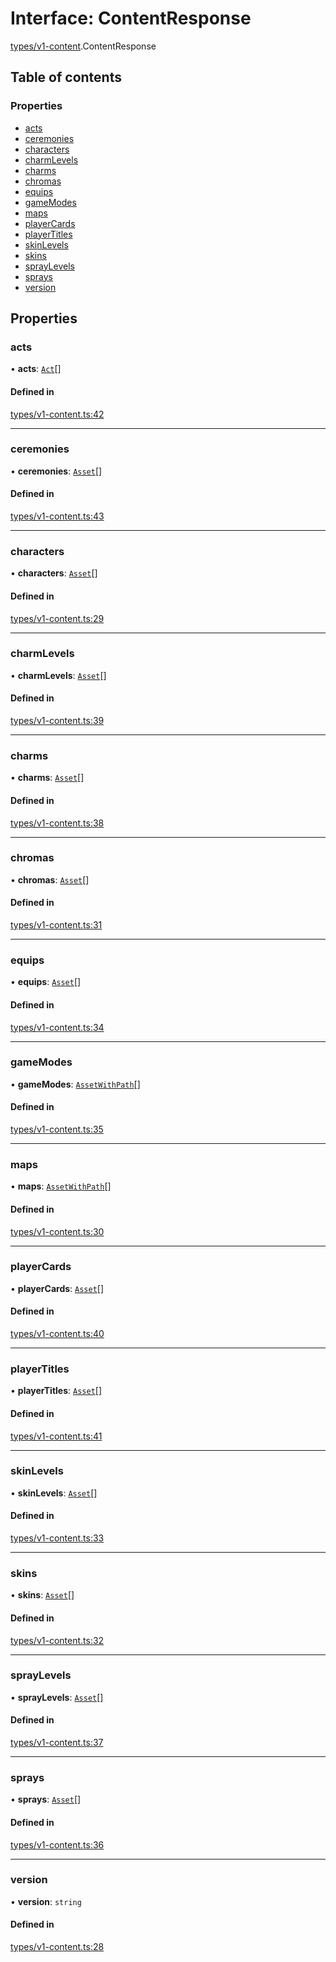 # Interface: ContentResponse

[types/v1-content](../modules/types_v1_content.md).ContentResponse

## Table of contents

### Properties

- [acts](types_v1_content.ContentResponse.md#acts)
- [ceremonies](types_v1_content.ContentResponse.md#ceremonies)
- [characters](types_v1_content.ContentResponse.md#characters)
- [charmLevels](types_v1_content.ContentResponse.md#charmlevels)
- [charms](types_v1_content.ContentResponse.md#charms)
- [chromas](types_v1_content.ContentResponse.md#chromas)
- [equips](types_v1_content.ContentResponse.md#equips)
- [gameModes](types_v1_content.ContentResponse.md#gamemodes)
- [maps](types_v1_content.ContentResponse.md#maps)
- [playerCards](types_v1_content.ContentResponse.md#playercards)
- [playerTitles](types_v1_content.ContentResponse.md#playertitles)
- [skinLevels](types_v1_content.ContentResponse.md#skinlevels)
- [skins](types_v1_content.ContentResponse.md#skins)
- [sprayLevels](types_v1_content.ContentResponse.md#spraylevels)
- [sprays](types_v1_content.ContentResponse.md#sprays)
- [version](types_v1_content.ContentResponse.md#version)

## Properties

### acts

• **acts**: [`Act`](types_v1_content.Act.md)[]

#### Defined in

[types/v1-content.ts:42](https://github.com/jameslinimk/unofficial-valorant-api/blob/2dbdb4a/package/src/types/v1-content.ts#L42)

___

### ceremonies

• **ceremonies**: [`Asset`](types_v1_content.Asset.md)[]

#### Defined in

[types/v1-content.ts:43](https://github.com/jameslinimk/unofficial-valorant-api/blob/2dbdb4a/package/src/types/v1-content.ts#L43)

___

### characters

• **characters**: [`Asset`](types_v1_content.Asset.md)[]

#### Defined in

[types/v1-content.ts:29](https://github.com/jameslinimk/unofficial-valorant-api/blob/2dbdb4a/package/src/types/v1-content.ts#L29)

___

### charmLevels

• **charmLevels**: [`Asset`](types_v1_content.Asset.md)[]

#### Defined in

[types/v1-content.ts:39](https://github.com/jameslinimk/unofficial-valorant-api/blob/2dbdb4a/package/src/types/v1-content.ts#L39)

___

### charms

• **charms**: [`Asset`](types_v1_content.Asset.md)[]

#### Defined in

[types/v1-content.ts:38](https://github.com/jameslinimk/unofficial-valorant-api/blob/2dbdb4a/package/src/types/v1-content.ts#L38)

___

### chromas

• **chromas**: [`Asset`](types_v1_content.Asset.md)[]

#### Defined in

[types/v1-content.ts:31](https://github.com/jameslinimk/unofficial-valorant-api/blob/2dbdb4a/package/src/types/v1-content.ts#L31)

___

### equips

• **equips**: [`Asset`](types_v1_content.Asset.md)[]

#### Defined in

[types/v1-content.ts:34](https://github.com/jameslinimk/unofficial-valorant-api/blob/2dbdb4a/package/src/types/v1-content.ts#L34)

___

### gameModes

• **gameModes**: [`AssetWithPath`](types_v1_content.AssetWithPath.md)[]

#### Defined in

[types/v1-content.ts:35](https://github.com/jameslinimk/unofficial-valorant-api/blob/2dbdb4a/package/src/types/v1-content.ts#L35)

___

### maps

• **maps**: [`AssetWithPath`](types_v1_content.AssetWithPath.md)[]

#### Defined in

[types/v1-content.ts:30](https://github.com/jameslinimk/unofficial-valorant-api/blob/2dbdb4a/package/src/types/v1-content.ts#L30)

___

### playerCards

• **playerCards**: [`Asset`](types_v1_content.Asset.md)[]

#### Defined in

[types/v1-content.ts:40](https://github.com/jameslinimk/unofficial-valorant-api/blob/2dbdb4a/package/src/types/v1-content.ts#L40)

___

### playerTitles

• **playerTitles**: [`Asset`](types_v1_content.Asset.md)[]

#### Defined in

[types/v1-content.ts:41](https://github.com/jameslinimk/unofficial-valorant-api/blob/2dbdb4a/package/src/types/v1-content.ts#L41)

___

### skinLevels

• **skinLevels**: [`Asset`](types_v1_content.Asset.md)[]

#### Defined in

[types/v1-content.ts:33](https://github.com/jameslinimk/unofficial-valorant-api/blob/2dbdb4a/package/src/types/v1-content.ts#L33)

___

### skins

• **skins**: [`Asset`](types_v1_content.Asset.md)[]

#### Defined in

[types/v1-content.ts:32](https://github.com/jameslinimk/unofficial-valorant-api/blob/2dbdb4a/package/src/types/v1-content.ts#L32)

___

### sprayLevels

• **sprayLevels**: [`Asset`](types_v1_content.Asset.md)[]

#### Defined in

[types/v1-content.ts:37](https://github.com/jameslinimk/unofficial-valorant-api/blob/2dbdb4a/package/src/types/v1-content.ts#L37)

___

### sprays

• **sprays**: [`Asset`](types_v1_content.Asset.md)[]

#### Defined in

[types/v1-content.ts:36](https://github.com/jameslinimk/unofficial-valorant-api/blob/2dbdb4a/package/src/types/v1-content.ts#L36)

___

### version

• **version**: `string`

#### Defined in

[types/v1-content.ts:28](https://github.com/jameslinimk/unofficial-valorant-api/blob/2dbdb4a/package/src/types/v1-content.ts#L28)
